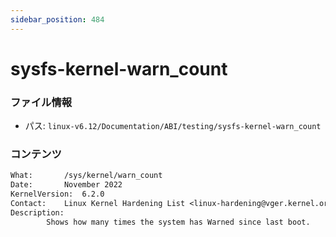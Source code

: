 ```yaml
---
sidebar_position: 484
---
```

# sysfs-kernel-warn_count

### ファイル情報

- パス: `linux-v6.12/Documentation/ABI/testing/sysfs-kernel-warn_count`

### コンテンツ

```txt
What:		/sys/kernel/warn_count
Date:		November 2022
KernelVersion:	6.2.0
Contact:	Linux Kernel Hardening List <linux-hardening@vger.kernel.org>
Description:
		Shows how many times the system has Warned since last boot.

```
